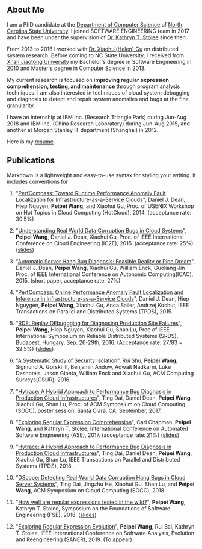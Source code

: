 ## About Me
I am a PhD candidate at the [Department of Computer Science](https://www.csc.ncsu.edu/) of [North Carolina State University](https://www.ncsu.edu/). I joined SOFTWARE ENGINEERING team in 2017 and have been under the supervision of [Dr. Kathryn T. Stolee](https://kstolee.github.io/) since then. 

From 2013 to 2016 I worked with [Dr. Xiaohui(Helen) Gu](https://www.csc2.ncsu.edu/faculty/xgu/) on distributed system research. Before coming to NC State University, I received from [Xi'an Jiaotong University](http://en.xjtu.edu.cn/) my Bachelor's degree in Software Engineering in 2010 and Master's degree in Computer Science in 2013. 

My current research is focused on **improving regular expression comprehension, testing, and maintenance** through program analysis techniques. I am also interested in techniques of cloud system debugging and diagnosis to detect and repair system anomalies and bugs at the fine granularity. 

I have an internship at IBM Inc. (Research Triangle Park) during Jun-Aug 2018 and IBM Inc. (China Research Laboratory) during Jun-Aug 2015, and another at Morgan Stanley IT department (Shanghai) in 2012.

Here is my [resume](https://wangpeipei90.github.io/resume/cv.pdf). 

## Publications

Markdown is a lightweight and easy-to-use syntax for styling your writing. It includes conventions for

1. "[PerfCompass: Toward Runtime Performance Anomaly Fault Localization for Infrastructure-as-a-Service Clouds](http://dance.csc.ncsu.edu/papers/hotcloud14.pdf)", Daniel J. Dean, Hiep Nguyen, **Peipei Wang**, and Xiaohui Gu, Proc. of USENIX Workshop on Hot Topics in Cloud Computing (HotCloud), 2014. (acceptance rate: 30.5%)

2. "[Understanding Real World Data Corruption Bugs in Cloud Systems](http://dance.csc.ncsu.edu/papers/ic2e2015.pdf)", **Peipei Wang**, Daniel J. Dean, Xiaohui Gu, Proc. of IEEE International Conference on Cloud Engineering (IC2E), 2015. (acceptance rate: 25%) ([slides](https://wangpeipei90.github.io/slides/slides_IC2E2015.pptx))

3. "[Automatic Server Hang Bug Diagnosis: Feasible Reality or Pipe Dream](http://dance.csc.ncsu.edu/papers/icac2015.pdf)", Daniel J. Dean, **Peipei Wang**, Xiaohui Gu, William Enck, Guoliang Jin Proc. of IEEE International Conference on Autonomic Computing(ICAC), 2015. (short paper, acceptance rate: 27%)

4. "[PerfCompass: Online Performance Anomaly Fault Localization and Inference in infrastructure-as-a-Service Clouds](http://dance.csc.ncsu.edu/papers/tpds-perfcompass.pdf)", Daniel J. Dean, Hiep Nguygen, **Peipei Wang**, Xiaohui Gu, Anca Sailer, Andrzej Kochut, IEEE Transactions on Parallel and Distributed Systems (TPDS), 2015.

5. "[RDE: Replay DEbuggging for Diagnosing Production Site Failures](http://dance.csc.ncsu.edu/papers/srds16.pdf)", **Peipei Wang**, Hiep Nguyen, Xiaohui Gu, Shan Lu, Proc of IEEE International Symposium on Reliable Distributed Systems (SRDS), Budapest, Hungary, Sep. 26-29th, 2016. (Acceptance rate: 27/83 = 32.5%) ([slides](https://wangpeipei90.github.io/slides/slides_SRDS2016.pptx))

6. "[A Systematic Study of Security Isolation](http://dance.csc.ncsu.edu/papers/CSUR2016.pdf)", Rui Shu, **Peipei Wang**, Sigmund A. Gorski III, Benjamin Andow, Adwait Nadkarni, Luke Deshotels, Jason Gionta, William Enck and Xiaohui Gu, ACM Computing Surveys(CSUR), 2016.

7. "[Hytrace: A Hybrid Approach to Performance Bug Diagnosis in Production Cloud Infrastructures](http://dance.csc.ncsu.edu/papers/socc2017.pdf)", Ting Dai, Daniel Dean, **Peipei Wang**, Xiaohui Gu, Shan Lu, Proc. of ACM Symposium on Cloud Computing (SOCC), poster session, Santa Clara, CA, September, 2017.

8. "[Exploring Regular Expression Comprehension](https://wangpeipei90.github.io/papers/ase2017.pdf)", Carl Chapman, **Peipei Wang**, and Kathryn T. Stolee, International Conference on Automated Software Engineering (ASE), 2017. (acceptance rate: 21%) ([slides](https://wangpeipei90.github.io/slides/slides_ase2017.pdf))

9. "[Hytrace: A Hybrid Approach to Performance Bug Diagnosis in Production Cloud Infrastructures](http://dance.csc.ncsu.edu/papers/TPDS18.pdf)", Ting Dai, Daniel Dean, **Peipei Wang**, Xiaohui Gu, Shan Lu, IEEE Transactions on Parallel and Distributed Systems (TPDS), 2018.

10. "[DScope: Detecting Real-World Data Corruption Hang Bugs in Cloud Server Systems](http://dance.csc.ncsu.edu/papers/SOCC18.pdf)", Ting Dai, Jingzhu He, Xiaohui Gu, Shan Lu, and **Peipei Wang**,  ACM Symposium on Cloud Computing (SOCC), 2018.

11. "[How well are regular expressions tested in the wild?](https://wangpeipei90.github.io/papers/fse2018.pdf)", **Peipei Wang**, Kathryn T. Stolee, Symposium on the Foundations of Software Engineering (FSE), 2018. ([slides](https://wangpeipei90.github.io/slides/slides_fse2018.pptx))

12. "[Exploring Regular Expression Evolution](https://wangpeipei90.github.io/papers/saner2019_preprint.pdf)", **Peipei Wang**, Rui Bai, Kathryn T. Stolee, IEEE International Conference on Software Analysis, Evolution and Reengineering (SANER), 2019. (To appear)
